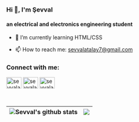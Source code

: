 ### Hi 👋, I'm Şevval
#### an electrical and electronics engineering student


- 🌱 I’m currently learning HTML/CSS

- 📫 How to reach me: sevvalatalay7@gmail.com


<h3 align="left">Connect with me:</h3>
<p align="left">

<a href="https://twitter.com/sevvalatalay7" target="blank"><img align="center" src="https://raw.githubusercontent.com/rahuldkjain/github-profile-readme-generator/master/src/images/icons/Social/twitter.svg" alt="sevvalatalay7" height="30" width="40" /></a>
<a href="https://www.linkedin.com/in/sevvalatalay/" target="blank"><img align="center" src="https://raw.githubusercontent.com/rahuldkjain/github-profile-readme-generator/master/src/images/icons/Social/linked-in-alt.svg" alt="sevvalatalay" height="30" width="40" /></a>
<a href="https://instagram.com/sevvalatalay7" target="blank"><img align="center" src="https://raw.githubusercontent.com/rahuldkjain/github-profile-readme-generator/master/src/images/icons/Social/instagram.svg" alt="sevvalatalay7" height="30" width="40" /></a>

</p>


</br>


| <img align="center" src="https://github-readme-stats.vercel.app/api/?username=sevvalatalay&show_icons=true&include_all_commits=true&theme=buefy&hide_border=true" alt="Sevval's github stats" /> | <img src="https://github-readme-stats.vercel.app/api/top-langs/?username=sevvalatalay&amp;layout=compact&amp;theme=buefy"/> |
| ------------- | ------------- |
 

